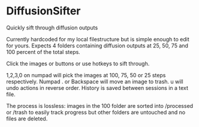 # DiffusionSifter
 Quickly sift through diffusion outputs

Currently hardcoded for my local filestructure but is simple enough to edit for yours.
Expects 4 folders containing diffusion outputs at 25, 50, 75 and 100 percent of the total steps.

Click the images or buttons or use hotkeys to sift through.

1,2,3,0 on numpad will pick the images at 100, 75, 50 or 25 steps respectively. 
Numpad . or Backspace will move an image to trash.
u will undo actions in reverse order. History is saved between sessions in a text file.

The process is lossless: images in the 100 folder are sorted into /processed or /trash to easily track progress but other folders are untouched and no files are deleted. 
